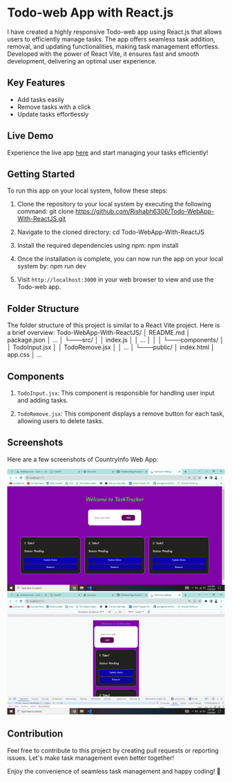 # Todo-web App with React.js

I have created a highly responsive Todo-web app using React.js that allows users to efficiently manage tasks. The app offers seamless task addition, removal, and updating functionalities, making task management effortless. Developed with the power of React Vite, it ensures fast and smooth development, delivering an optimal user experience.

## Key Features

- Add tasks easily
- Remove tasks with a click
- Update tasks effortlessly

## Live Demo

Experience the live app [here](https://todo-webapp-for-task.netlify.app/) and start managing your tasks efficiently!

## Getting Started

To run this app on your local system, follow these steps:

1. Clone the repository to your local system by executing the following command:
git clone https://github.com/Rishabh6306/Todo-WebApp-With-ReactJS.git

2. Navigate to the cloned directory:
   cd Todo-WebApp-With-ReactJS

3. Install the required dependencies using npm:
npm install

4. Once the installation is complete, you can now run the app on your local system by:
npm run dev

5. Visit `http://localhost:3000` in your web browser to view and use the Todo-web app.

## Folder Structure

The folder structure of this project is similar to a React Vite project. Here is a brief overview:
Todo-WebApp-With-ReactJS/
│ README.md
│ package.json
│ ...
│
└───src/
│ │ index.js
│ │ ...
│ │
│ └───components/
│ │ TodoInput.jsx
│ │ TodoRemove.jsx
│ │ ...
│
└───public/
│ index.html
│ app.css
│ ...


## Components

1. `TodoInput.jsx`: This component is responsible for handling user input and adding tasks.

2. `TodoRemove.jsx`: This component displays a remove button for each task, allowing users to delete tasks.

## Screenshots

Here are a few screenshots of CountryInfo Web App:

![Screenshot 1](./public/Screenshot%20-1.png)
![Screenshot 1](./public//Screenshot%20-2.png)

## Contribution

Feel free to contribute to this project by creating pull requests or reporting issues. Let's make task management even better together!

Enjoy the convenience of seamless task management and happy coding! 🚀
